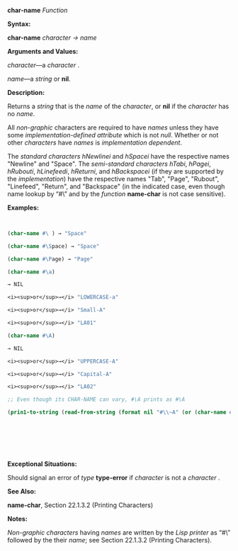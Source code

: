 **char-name** *Function* 



**Syntax:** 



**char-name** *character → name* 



**Arguments and Values:** 



*character*—a *character* . 



*name*—a *string* or **nil**. 



**Description:** 



Returns a *string* that is the *name* of the *character*, or **nil** if the *character* has no *name*. 



All *non-graphic* characters are required to have *names* unless they have some *implementation-defined attribute* which is not *null*. Whether or not other *characters* have *names* is *implementation dependent*. 



The *standard characters hNewlinei* and *hSpacei* have the respective names "Newline" and "Space". The *semi-standard characters hTabi*, *hPagei*, *hRubouti*, *hLinefeedi*, *hReturni*, and *hBackspacei* (if they are supported by the *implementation*) have the respective names "Tab", "Page", "Rubout", "Linefeed", "Return", and "Backspace" (in the indicated case, even though name lookup by “#\” and by the *function* **name-char** is not case sensitive). 



**Examples:**
```lisp
 

(char-name #\ ) → "Space" 

(char-name #\Space) → "Space" 

(char-name #\Page) → "Page" 

(char-name #\a) 

→ NIL 

<i><sup>or</sup>→</i> "LOWERCASE-a" 

<i><sup>or</sup>→</i> "Small-A" 

<i><sup>or</sup>→</i> "LA01" 

(char-name #\A) 

→ NIL 

<i><sup>or</sup>→</i> "UPPERCASE-A" 

<i><sup>or</sup>→</i> "Capital-A" 

<i><sup>or</sup>→</i> "LA02" 

;; Even though its CHAR-NAME can vary, #\A prints as #\A 

(prin1-to-string (read-from-string (format nil "#\\~A" (or (char-name #\A) "A")))) → "#\\A" 



 

 


```
**Exceptional Situations:** 



Should signal an error of *type* **type-error** if *character* is not a *character* . 



**See Also:** 



**name-char**, Section 22.1.3.2 (Printing Characters) 



**Notes:** 



*Non-graphic characters* having *names* are written by the *Lisp printer* as “#\” followed by the their *name*; see Section 22.1.3.2 (Printing Characters). 



